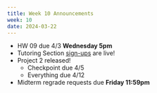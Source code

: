 ```yaml
---
title: Week 10 Announcements
week: 10
date: 2024-03-22
---
```


* HW 09 due 4/3 **Wednesday 5pm**
* Tutoring Section [sign-ups](https://tutoring.data8.org/) are live!
* Project 2 released!
    * Checkpoint due 4/5
    * Everything due 4/12
* Midterm regrade requests due **Friday 11:59pm**